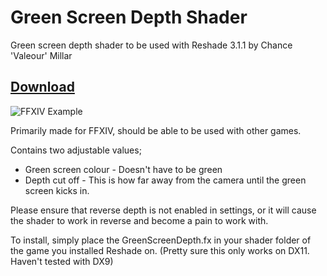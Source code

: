# Green Screen Depth Shader
Green screen depth shader to be used with Reshade 3.1.1 by Chance 'Valeour' Millar

## [Download](https://github.com/Valeour/green-screen-depth/archive/master.zip)

![FFXIV Example](https://pbs.twimg.com/media/DUaJdo-WAAAkfyD.jpg)

Primarily made for FFXIV, should be able to be used with other games.

Contains two adjustable values;
- Green screen colour - Doesn't have to be green
- Depth cut off - This is how far away from the camera until the green screen kicks in.

Please ensure that reverse depth is not enabled in settings, or it will cause the shader to work in reverse and become a pain to work with.

To install, simply place the GreenScreenDepth.fx in your shader folder of the game you installed Reshade on.
(Pretty sure this only works on DX11. Haven't tested with DX9)
